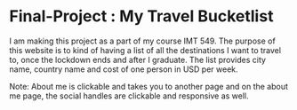 # Final-Project : My Travel Bucketlist

I am making this project as a part of my course IMT 549. 
The purpose of this website is to kind of having a list of all the destinations I want to travel to, once the lockdown ends and after I graduate. The list provides city name, country name and cost of one person in USD per week. 

Note: About me is clickable and takes you to another page and on the about me page, the social handles are clickable and responsive as well.

